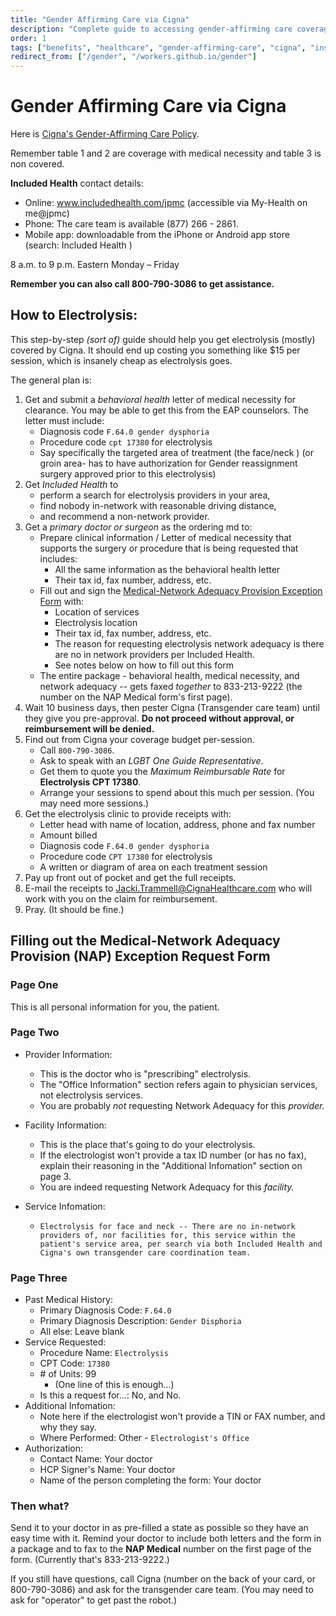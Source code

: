 ```yaml
---
title: "Gender Affirming Care via Cigna"
description: "Complete guide to accessing gender-affirming care coverage through Cigna, including electrolysis procedures and medical necessity requirements."
order: 1
tags: ["benefits", "healthcare", "gender-affirming-care", "cigna", "insurance"]
redirect_from: ["/gender", "/workers.github.io/gender"]
---
```


# Gender Affirming Care via Cigna

Here is [Cigna's Gender-Affirming Care Policy](https://static.cigna.com/assets/chcp/pdf/coveragePolicies/medical/mm_0266_coveragepositioncriteria_gender_reassignment_surgery.pdf).

Remember table 1 and 2 are coverage with medical necessity and table 3 is non covered.

**Included Health** contact details:

* Online: www.includedhealth.com/jpmc (accessible via My-Health on me@jpmc)
* Phone: The care team is available  (877) 266 - 2861.
* Mobile app: downloadable from the iPhone or Android app store (search: Included Health )

8 a.m. to 9 p.m. Eastern Monday – Friday

**Remember you can also call 800-790-3086 to get assistance.**

## How to Electrolysis:

This step-by-step *(sort of)* guide should help you get electrolysis (mostly) covered by Cigna.
It should end up costing you something like $15 per session, which is insanely cheap as electrolysis goes.

The general plan is:

1. Get and submit a *behavioral health* letter of medical necessity for clearance. You may be able to get this from the EAP counselors. The letter must include:
	* Diagnosis code `F.64.0 gender dysphoria`
	* Procedure code `cpt 17380` for electrolysis
	* Say specifically the targeted area of treatment (the face/neck ) (or groin area- has to have authorization for Gender reassignment surgery approved prior to this electrolysis) 
2. Get *Included Health* to
	* perform a search for electrolysis providers in your area,
	* find nobody in-network with reasonable driving distance,
	* and recommend a non-network provider.
3. Get a *primary doctor or surgeon* as the ordering md to:
	* Prepare clinical information / Letter of medical necessity that supports the surgery or procedure that is being requested that includes:
		* All the same information as the behavioral health letter
		* Their tax id, fax number, address, etc.
	* Fill out and sign the [Medical-Network Adequacy Provision Exception Form](https://static.cigna.com/assets/chcp/pdf/resourceLibrary/medical/medical-network-exception-request-form.pdf) with:
		* Location of services
		* Electrolysis location
		* Their tax id, fax number, address, etc.
		* The reason for requesting electrolysis network adequacy is there are no in network providers per Included Health.
        * See notes below on how to fill out this form
    * The entire package - behavioral health, medical necessity, and network adequacy --
      gets faxed *together* to 833-213-9222 (the number on the NAP Medical form's first page).
4. Wait 10 business days, then pester Cigna (Transgender care team) until they give you pre-approval. **Do not proceed without approval, or reimbursement will be denied.**
5. Find out from Cigna your coverage budget per-session.
    * Call `800-790-3086`.
    * Ask to speak with an *LGBT One Guide Representative*.
    * Get them to quote you the *Maximum Reimbursable Rate* for **Electrolysis CPT 17380**.
    * Arrange your sessions to spend about this much per session. (You may need more sessions.)
6. Get the electrolysis clinic to provide receipts with:
	* Letter head with name of location, address, phone and fax number
	* Amount billed
	* Diagnosis code `F.64.0 gender dysphoria`
	* Procedure code `CPT 17380` for electrolysis
	* A written or diagram of area on each treatment session
7. Pay up front out of pocket and get the full receipts.
8. E-mail the receipts to Jacki.Trammell@CignaHealthcare.com who will work with you on the claim for reimbursement.
9. Pray. (It should be fine.)

## Filling out the Medical-Network Adequacy Provision (NAP) Exception Request Form

### Page One

This is all personal information for you, the patient.

### Page Two

* Provider Information:
    * This is the doctor who is "prescribing" electrolysis.
    * The "Office Information" section refers again to physician services, not electrolysis services.
    * You are probably *not* requesting Network Adequacy for this *provider.*

* Facility Information:
    * This is the place that's going to do your electrolysis.
    * If the electrologist won't provide a tax ID number (or has no fax), explain their reasoning in the "Additional Infomation" section on page 3.
    * You are indeed requesting Network Adequacy for this *facility.*

* Service Infomation:
    * `Electrolysis for face and neck -- There are no in-network providers of, nor facilities for, this service within the patient's service area, per search via both Included Health and Cigna's own transgender care coordination team.`

### Page Three

* Past Medical History:
    * Primary Diagnosis Code: `F.64.0`
    * Primary Diagnosis Description: `Gender Disphoria`
    * All else: Leave blank
* Service Requested:
    * Procedure Name: `Electrolysis`
    * CPT Code: `17380`
    * \# of Units: 99
        * (One line of this is enough...)
    * Is this a request for...: No, and No.
* Additional Infomation:
    * Note here if the electrologist won't provide a TIN or FAX number, and why they say.
    * Where Performed: Other - `Electrologist's Office`
* Authorization:
    * Contact Name: Your doctor
    * HCP Signer's Name: Your doctor
    * Name of the person completing the form: Your doctor

### Then what?

Send it to your doctor in as pre-filled a state as possible so they have an easy time with it.
Remind your doctor to include both letters and the form in a package and to fax to
the **NAP Medical** number on the first page of the form. (Currently that's 833-213-9222.)

If you still have questions, call Cigna (number on the back of your card, or 800-790-3086)
and ask for the transgender care team. (You may need to ask for "operator" to get past the robot.)
